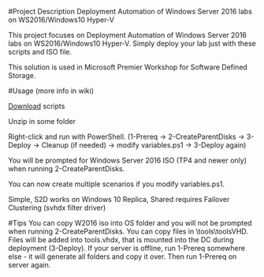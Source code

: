 #Project Description
 Deployment Automation of Windows Server 2016 labs on WS2016/Windows10 Hyper-V

 This project focuses on Deployment Automation of Windows Server 2016 labs on WS2016/Windows10 Hyper-V. Simply deploy your lab just with these scripts and ISO file.

 This solution is used in Microsoft Premier Workshop for Software Defined Storage.

#Usage (more info in wiki)

 [Download](https://github.com/Microsoft/ws2016lab/blob/master/ws2016lab.zip?raw=true) scripts
 
 Unzip in some folder
 
 Right-click and run with PowerShell. (1-Prereq -> 2-CreateParentDisks -> 3-Deploy -> Cleanup (if needed) -> modify variables.ps1 -> 3-Deploy again)

 You will be prompted for Windows Server 2016 ISO (TP4 and newer only) when running 2-CreateParentDisks. 

 You can now create multiple scenarios if you modify variables.ps1.

 Simple, S2D works on Windows 10
 Replica, Shared requires Failover Clustering (svhdx filter driver)

#Tips
 You can copy W2016 iso into OS folder and you will not be prompted when running 2-CreateParentDisks. 
 You can copy files in \tools\toolsVHD\. Files will be added into tools.vhdx, that is mounted into the DC during deployment (3-Deploy).
 If your server is offline, run 1-Prereq somewhere else - it will generate all folders and copy it over. Then run 1-Prereq on server again.
